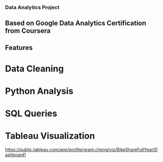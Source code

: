### Data Analytics Project

## Based on Google Data Analytics Certification from Coursera

## Features

# Data Cleaning

# Python Analysis

# SQL Queries 

# Tableau Visualization
https://public.tableau.com/app/profile/grant.cheng/viz/BikeShareFullYear/Dashboard1